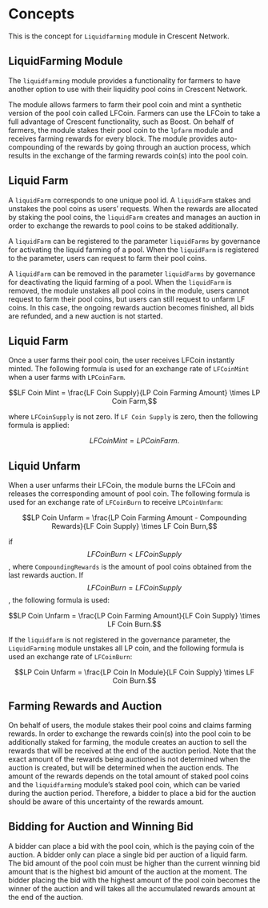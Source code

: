 <!-- order: 1 -->

# Concepts

This is the concept for `Liquidfarming` module in Crescent Network.

## LiquidFarming Module

The `liquidfarming` module provides a functionality for farmers to have another option to use with their liquidity pool coins in Crescent Network.

The module allows farmers to farm their pool coin and mint a synthetic version of the pool coin called LFCoin.
Farmers can use the LFCoin to take a full advantage of Crescent functionality, such as Boost.
On behalf of farmers, the module stakes their pool coin to the `lpfarm` module and receives farming rewards for every block.
The module provides auto-compounding of the rewards by going through an auction process, which results in the exchange of the farming rewards coin(s) into the pool coin.

## Liquid Farm

A `liquidFarm` corresponds to one unique pool id. A `liquidFarm` stakes and unstakes the pool coins as users’ requests. When the rewards are allocated by staking the pool coins, the `liquidFarm` creates and manages an auction in order to exchange the rewards to pool coins to be staked additionally.

A `liquidFarm` can be registered to the parameter `liquidFarms` by governance for activating the liquid farming of a pool.
When the `liquidFarm` is registered to the parameter, users can request to farm their pool coins.

A `liquidFarm` can be removed in the parameter `liquidFarms` by governance for deactivating the liquid farming of a pool.
When the `liquidFarm` is removed, the module unstakes all pool coins in the module, users cannot request to farm their pool coins, but users can still request to unfarm LF coins.
In this case, the ongoing rewards auction becomes finished, all bids are refunded, and a new auction is not started.

## Liquid Farm

Once a user farms their pool coin, the user receives LFCoin instantly minted.
The following formula is used for an exchange rate of `LFCoinMint` when a user farms with `LPCoinFarm`.

$$LF Coin Mint = \frac{LF Coin Supply}{LP Coin Farming Amount} \times LP Coin Farm,$$

where `LFCoinSupply` is not zero.
If `LF Coin Supply` is zero, then the following formula is applied:

$$LF Coin Mint = LP Coin Farm.$$

## Liquid Unfarm

When a user unfarms their LFCoin, the module burns the LFCoin and releases the corresponding amount of pool coin.
The following formula is used for an exchange rate of `LFCoinBurn` to receive `LPCoinUnfarm`:

$$LP Coin Unfarm = \frac{LP Coin Farming Amount - Compounding Rewards}{LF Coin Supply} \times LF Coin Burn,$$

if $$LFCoinBurn < LF Coin Supply$$, where `CompoundingRewards` is the amount of pool coins obtained from the last rewards auction.
If $$LFCoinBurn = LF Coin Supply$$, the following formula is used:

$$LP Coin Unfarm = \frac{LP Coin Farming Amount}{LF Coin Supply} \times LF Coin Burn.$$

If the `liquidfarm` is not registered in the governance parameter, the `LiquidFarming` module unstakes all LP coin, and the following formula is used an exchange rate of `LFCoinBurn`:

$$LP Coin Unfarm = \frac{LP Coin In Module}{LF Coin Supply} \times LF Coin Burn.$$

## Farming Rewards and Auction

On behalf of users, the module stakes their pool coins and claims farming rewards.
In order to exchange the rewards coin(s) into the pool coin to be additionally staked for farming, the module creates an auction to sell the rewards that will be received at the end of the auction period.
Note that the exact amount of the rewards being auctioned is not determined when the auction is created, but will be determined when the auction ends.
The amount of the rewards depends on the total amount of staked pool coins and the `liquidfarming` module’s staked pool coin, which can be varied during the auction period.
Therefore, a bidder to place a bid for the auction should be aware of this uncertainty of the rewards amount.

## Bidding for Auction and Winning Bid

A bidder can place a bid with the pool coin, which is the paying coin of the auction.
A bidder only can place a single bid per auction of a liquid farm.
The bid amount of the pool coin must be higher than the current winning bid amount that is the highest bid amount of the auction at the moment.
The bidder placing the bid with the highest amount of the pool coin becomes the winner of the auction and will takes all the accumulated rewards amount at the end of the auction.
